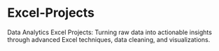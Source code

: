 # Excel-Projects
Data Analytics Excel Projects: Turning raw data into actionable insights through advanced Excel techniques, data cleaning, and visualizations.
